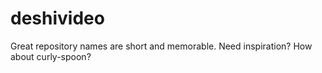# deshivideo
Great repository names are short and memorable. Need inspiration? How about curly-spoon?
